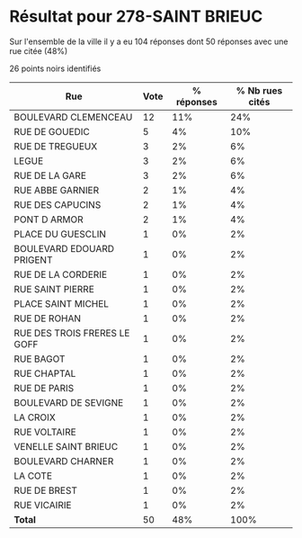 # Résultat pour 278-SAINT BRIEUC

Sur l'ensemble de la ville il y a eu 104 réponses dont 50 réponses avec une rue citée (48%)

26 points noirs identifiés

| Rue | Vote | % réponses | % Nb rues cités|
|-----|------|------------|----------------|
| BOULEVARD CLEMENCEAU | 12 | 11% | 24%|
| RUE DE GOUEDIC | 5 | 4% | 10%|
| RUE DE TREGUEUX | 3 | 2% | 6%|
| LEGUE | 3 | 2% | 6%|
| RUE DE LA GARE | 3 | 2% | 6%|
| RUE ABBE GARNIER | 2 | 1% | 4%|
| RUE DES CAPUCINS | 2 | 1% | 4%|
| PONT D ARMOR | 2 | 1% | 4%|
| PLACE DU GUESCLIN | 1 | 0% | 2%|
| BOULEVARD EDOUARD PRIGENT | 1 | 0% | 2%|
| RUE DE LA CORDERIE | 1 | 0% | 2%|
| RUE SAINT PIERRE | 1 | 0% | 2%|
| PLACE SAINT MICHEL | 1 | 0% | 2%|
| RUE DE ROHAN | 1 | 0% | 2%|
| RUE DES TROIS FRERES LE GOFF | 1 | 0% | 2%|
| RUE BAGOT | 1 | 0% | 2%|
| RUE CHAPTAL | 1 | 0% | 2%|
| RUE DE PARIS | 1 | 0% | 2%|
| BOULEVARD DE SEVIGNE | 1 | 0% | 2%|
| LA CROIX | 1 | 0% | 2%|
| RUE VOLTAIRE | 1 | 0% | 2%|
| VENELLE SAINT BRIEUC | 1 | 0% | 2%|
| BOULEVARD CHARNER | 1 | 0% | 2%|
| LA COTE | 1 | 0% | 2%|
| RUE DE BREST | 1 | 0% | 2%|
| RUE VICAIRIE | 1 | 0% | 2%|
| **Total** | 50 | 48% | 100%|
